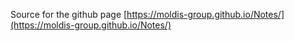 Source for the github page [https://moldis-group.github.io/Notes/](https://moldis-group.github.io/Notes/)
